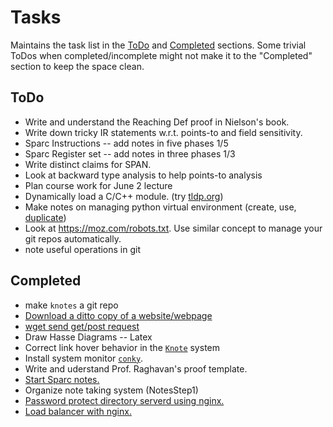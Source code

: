 Tasks
================
Maintains the task list in the [ToDo](#todo) and [Completed](#completed) sections.
Some trivial ToDos when completed/incomplete might not make it to the "Completed" section to keep the space clean.

ToDo
---------
<a name="todo"></a>

* Write and understand the Reaching Def proof in Nielson's book.
* Write down tricky IR statements w.r.t. points-to and field sensitivity.
* Sparc Instructions -- add notes in five phases 1/5
* Sparc Register set -- add notes in three phases 1/3
* Write distinct claims for SPAN.
* Look at backward type analysis to help points-to analysis
* Plan course work for June 2 lecture
* Dynamically load a C/C++ module. (try [tldp.org](http://www.tldp.org/HOWTO/html_single/C++-dlopen/))
* Make notes on managing python virtual environment (create, use, [duplicate](https://stackoverflow.com/questions/7438681/how-to-duplicate-virtualenv))
* Look at <https://moz.com/robots.txt>. Use similar concept to manage your git repos automatically.
* note useful operations in git



Completed
------------
<a name="completed"></a>

* make `knotes` a git repo
* [Download a ditto copy of a website/webpage](webdev/wget.html)
* [wget send get/post request](webdev/wget.html)
* Draw Hasse Diagrams -- Latex
* Correct link hover behavior in the [`Knote`](/knote.html) system
* Install system monitor [`conky`](https://wiki.archlinux.org/index.php/conky#Config_file_syntax_changed).
* Write and uderstand Prof. Raghavan's proof template.
* [Start Sparc notes.](sparc/sparc.html)
* Organize note taking system (NotesStep1)
* [Password protect directory serverd using nginx.](webdev/nginx.html)
* [Load balancer with nginx.](webdev/nginx.html#loadbalancer)

<br/>
<br/>
